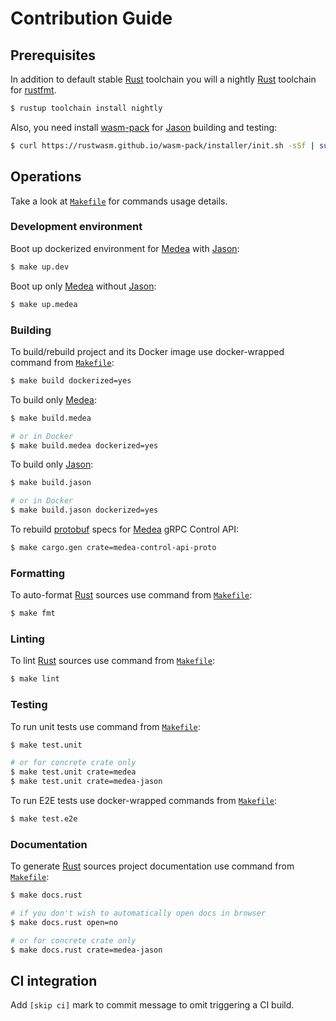 Contribution Guide
==================




## Prerequisites

In addition to default stable [Rust] toolchain you will a nightly [Rust] toolchain for [rustfmt].
```bash
$ rustup toolchain install nightly
```

Also, you need install [wasm-pack] for [Jason] building and testing:
```bash
$ curl https://rustwasm.github.io/wasm-pack/installer/init.sh -sSf | sudo sh
```




## Operations

Take a look at [`Makefile`] for commands usage details.


### Development environment

Boot up dockerized environment for [Medea] with [Jason]:
```bash
$ make up.dev
```

Boot up only [Medea] without [Jason]:
```bash
$ make up.medea
```


### Building

To build/rebuild project and its Docker image use docker-wrapped command from [`Makefile`]:
```bash
$ make build dockerized=yes
```

To build only [Medea]:
```bash
$ make build.medea

# or in Docker
$ make build.medea dockerized=yes
```

To build only [Jason]:
```bash
$ make build.jason

# or in Docker
$ make build.jason dockerized=yes
```

To rebuild [protobuf] specs for [Medea] gRPC Control API:
```bash
$ make cargo.gen crate=medea-control-api-proto
```


### Formatting

To auto-format [Rust] sources use command from [`Makefile`]:
```bash
$ make fmt
```


### Linting

To lint [Rust] sources use command from [`Makefile`]:
```bash
$ make lint
```


### Testing

To run unit tests use command from [`Makefile`]:
```bash
$ make test.unit

# or for concrete crate only
$ make test.unit crate=medea
$ make test.unit crate=medea-jason
```

To run E2E tests use docker-wrapped commands from [`Makefile`]:
```bash
$ make test.e2e
```


### Documentation

To generate [Rust] sources project documentation use command from [`Makefile`]:
```bash
$ make docs.rust

# if you don't wish to automatically open docs in browser
$ make docs.rust open=no

# or for concrete crate only
$ make docs.rust crate=medea-jason
```




## CI integration

Add `[skip ci]` mark to commit message to omit triggering a CI build.





[`Makefile`]: Makefile
[Jason]: https://github.com/instrumentisto/medea/tree/master/jason
[Medea]: https://github.com/instrumentisto/medea
[protobuf]: https://github.com/protocolbuffers/protobuf
[Rust]: https://www.rust-lang.org
[rustfmt]: https://github.com/rust-lang/rustfmt
[wasm-pack]: https://github.com/rustwasm/wasm-pack

